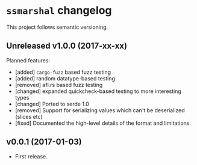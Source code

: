 # `ssmarshal` changelog

This project follows semantic versioning.

## Unreleased v1.0.0 (2017-xx-xx)

Planned features:

- [added] `cargo-fuzz` based fuzz testing
- [added] random datatype-based testing
- [removed] afl.rs based fuzz testing
- [changed] expanded quickcheck-based testing to more interesting types
- [changed] Ported to serde 1.0
- [removed] Support for serializing values which can't be deserialized (slices etc)
- [fixed] Documented the high-level details of the format and limitations.

## v0.0.1 (2017-01-03)

- First release.
